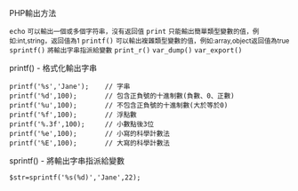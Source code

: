 PHP輸出方法

`echo` <small>可以輸出一個或多個字符串，沒有返回值</small>
`print` <small>只能輸出簡單類型變數的值，例如:int,string，返回值為1</small>
`printf()` <small>可以輸出複雜類型變數的值，例如:array,object返回值為true</small>
`sprintf()` <small>將輸出字串指派給變數</small>
`print_r()`
`var_dump()`
`var_export()`

printf() - 格式化輸出字串
```
printf('%s','Jane');	// 字串
printf('%d',100);		// 包含正負號的十進制數(負數、0、正數)
printf('%u',100);		// 不包含正負號的十進制數(大於等於0)
printf('%f',100);		// 浮點數
printf('%.3f',100);		// 小數點後3位
printf('%e',100);		// 小寫的科學計數法
printf('%E',100);		// 大寫的科學計數法
```

sprintf() - 將輸出字串指派給變數
```
$str=sprintf('%s(%d)','Jane',22);
```